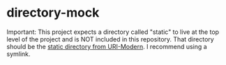 # directory-mock

Important:  This project expects a directory called "static" to live at the top level of the project and is NOT included in this repository. That directory should be the [static directory from URI-Modern](https://github.com/uriweb/uri-modern/tree/develop/static).  I recommend using a symlink.

